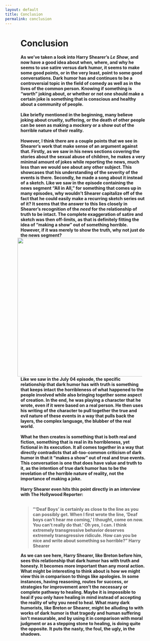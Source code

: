 ```yaml
---
layout: default
title: Conclusion
permalink: conclusion
---
```

<!-- Add an essay or interpretive material below this line,
using HTML or markdown.  Do not modify this file above this line -->
<div style="padding-left: 50px; padding-right: 50px"><h1><b>Conclusion</b></h1>
<h4>
As we’ve taken a look into Harry Shearer’s <i>Le Show</i>, and now have a good idea about when, where, and why he seems to use satire versus dark humor, it seems to make some good points, or in the very least, point to some good conversations. Dark humor has and continues to be a controversial topic in the field of comedy as well as in the lives of the common person. Knowing if something is “worth” joking about, or whether or not one should make a certain joke is something that is conscious and healthy about a community of people. 
<br>
<br>
Like briefly mentioned in the beginning, many believe joking about cruelty, suffering, or the death of other people can be seen as making a mockery or a show out of the horrible nature of their reality.
<br>
<br>
However, I think there are a couple points that we see in Shearer’s work that make sense of an argument against that. Firstly, as we saw in his news sections covering the stories about the sexual abuse of children, he makes a very minimal amount of jokes while reporting the news, much less than we would see about any other subject. This showcases that his understanding of the severity of the events is there. Secondly, he made a song about it instead of a sketch. Like we saw in the episode containing the news segment “All in All,” for something that comes up in many episodes, why wouldn’t Shearer capitalize off of the fact that he could easily make a recurring sketch series out of it? It seems that the answer to this lies closely in Shearer’s recognition of the <i>need</i> for the relationship of truth to be intact. The complete exaggeration of satire and sketch was then off-limits, as that is definitely fitting the idea of “making a show” out of something horrible. However, if it was merely to show the truth, why not just do the news segment? <img width="450" height="450" style="padding-left: 10px; padding-right: 10px;" style align="right" src="https://github.com/lgsump/le-show/assets/122332459/d42f2e6c-59e1-4d37-abee-953c6e2356eb">
<br>
<br>
Like we saw in the July 04 episode, the specific relationship that dark humor has with truth is something that keeps intact the horribleness of what happened to the people involved while also bringing together some aspect of creation. In the end, he was playing a character that he wrote, even if it were based on a real person. He then uses his writing of the character to pull together the true and evil nature of these events in a way that pulls back the layers, the complex language, the blubber of the real world. 
<br>
<br>
What he then creates is something that is both real and fiction, something that is real in its horribleness, yet fictional in its execution. It all comes together in a way that directly contradicts that all-too-common criticism of dark humor in that it “makes a show” out of real and true events. This conversation is one that does have value and truth to it, as the intention of true dark humor has to be the revelation of the horrible nature of reality, not the importance of making a joke. 
<br>
<br>
Harry Shearer even hits this point directly in an interview with The Hollywood Reporter:
<br>
  <br>
<blockquote>”‘Deaf Boys’ is certainly as close to the line as you can possibly get. When I first wrote the line, ‘Deaf boys can’t hear me coming,’ I thought, come on now. You can’t really do that.’ Oh yes, I can. I think extremely transgressive behavior deserves extremely transgressive ridicule. How can you be nice and write about something so horrible?” Harry Shearer</blockquote>

As we can see here, Harry Shearer, like Breton before him, sees this relationship that dark humor has with truth and honesty. It becomes more important than any moral action. What might be interesting to think about is how we might view this in comparison to things like apologies. In some instances, having reasoning, routes for success, or strategies for improvement aren’t the necessary or complete pathway to healing. Maybe it is impossible to heal if you only have healing in mind instead of accepting the reality of why you need to heal. What many dark humorists, like Breton or Shearer, might be alluding to with works of dark humor is that tragedy and human suffering isn’t measurable, and by using it in comparison with moral judgment or as a stepping stone to healing, is doing quite the opposite. It puts the nasty, the foul, the ugly, in the shadows. 
</h4>
</div>
